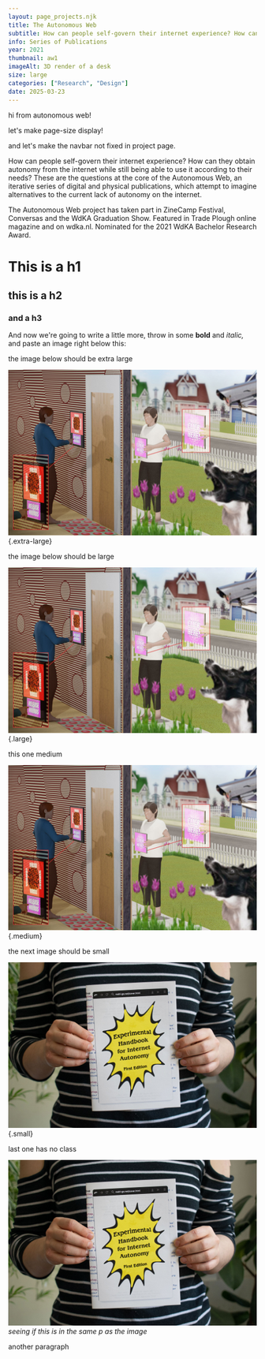 ```yaml
---
layout: page_projects.njk
title: The Autonomous Web
subtitle: How can people self-govern their internet experience? How can they obtain autonomy from the internet while still being able to use it according to their needs?
info: Series of Publications
year: 2021
thumbnail: aw1
imageAlt: 3D render of a desk
size: large
categories: ["Research", "Design"]
date: 2025-03-23
---
```


hi from autonomous web!

let's make page-size display!

and let's make the navbar not fixed in project page.

How can people self-govern their internet experience? How can they obtain autonomy from the internet while still being able to use it according to their needs?
These are the questions at the core of the Autonomous Web, an iterative series of digital and physical publications, which attempt to imagine alternatives to the current lack of autonomy on the internet.

The Autonomous Web project has taken part in ZineCamp Festival, Conversas and the WdKA Graduation Show.
Featured in Trade Plough online magazine and on wdka.nl.
Nominated for the 2021 WdKA Bachelor Research Award. 

# This is a h1

## this is a h2

### and a h3

And now we're going to write a little more, throw in some **bold** and *italic,* and paste an image right below this:

the image below should be extra large 

![alt text](assets/aw2.jpg){.extra-large}

the image below should be large 

![alt text](assets/aw2.jpg){.large}

this one medium

![alt text](assets/aw2.jpg){.medium}

the next image should be small

![alt text](assets/aw5.jpg){.small}

last one has no class 

![alt text](assets/aw5.jpg)
<em>seeing if this is in the same p as the image</em>

another paragraph